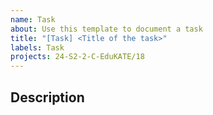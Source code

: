 ```yaml
---
name: Task
about: Use this template to document a task
title: "[Task] <Title of the task>"
labels: Task
projects: 24-S2-2-C-EduKATE/18
---
```

## Description


